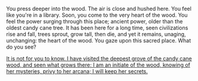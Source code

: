 You press deeper into the wood.  The air is close and hushed here.  You feel like you're in a 
library.  Soon, you come to the very heart of the wood.  You feel the power surging through 
this place; ancient power, older than the oldest candy cane tree.  It has been here for a long 
time, seen civilizations rise and fall, trees sprout, grow tall, then die, and yet it remains, 
unaging, unchanging: the heart of the wood.  You gaze upon this sacred place.  What do you see?

[It is not for you to know.  I have visited the deepest grove of the candy cane wood, and seen 
what grows there; I am an initiate of the wood, knowing of her mysteries, privy to her arcana; 
I will keep her secrets.](keep-her-secrets/keep-her-secrets.md)